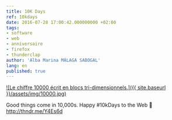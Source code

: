```yaml
---
title: 10K Days
ref: 10kdays
date: 2016-07-28 17:00:42.000000000 +02:00
tags:
- software
- web
- anniversaire
- firefox
- thunderclap
author: 'Alba Marina MÁLAGA SABOGAL'
lang: en
published: true
---
```


[![Le chiffre 10000 écrit en blocs tri-dimensionnels.]({{ site.baseurl }}/assets/img/10000.jpg)](http://giphy.com/gifs/10kdays-firefox-CxkutXpDphbVu '10 000 jours du web')

Good things come in 10,000s. Happy \#10kDays to the Web 🎉
<http://thndr.me/Y4Es6d>
